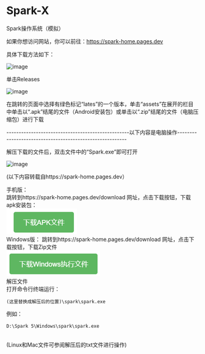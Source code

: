 # Spark-X
Spark操作系统（模拟）

如果你想访问网站，你可以前往：https://spark-home.pages.dev

具体下载方法如下：

![image](https://github.com/chaibingkun2023/Spark-X/blob/main/%E5%86%85%E9%83%A8%E6%96%87%E4%BB%B6/%E5%B1%8F%E5%B9%95%E6%88%AA%E5%9B%BE%202024-07-27%20113935.png)

单击Releases

![image](https://github.com/chaibingkun2023/Spark-X/blob/main/%E5%86%85%E9%83%A8%E6%96%87%E4%BB%B6/%E5%B1%8F%E5%B9%95%E6%88%AA%E5%9B%BE%202024-07-27%20114139.png)

在跳转的页面中选择有绿色标记“lates”的一个版本，单击“assets”在展开的栏目中单击以“.apk”结尾的文件（Android安装包）或单击以“.zip”结尾的文件（电脑压缩包）进行下载

--------------------------------------------------以下内容是电脑操作---------------------------------------------------------

解压下载的文件后，双击文件中的“Spark.exe”即可打开

![image](https://github.com/chaibingkun2023/Spark-X/blob/main/%E5%86%85%E9%83%A8%E6%96%87%E4%BB%B6/%E5%B1%8F%E5%B9%95%E6%88%AA%E5%9B%BE%202024-07-27%20115200.png)<br>

(以下内容转载自https://spark-home.pages.dev）<br>

手机版：<br>
跳转到https://spark-home.pages.dev/download  网址，点击下载按钮，下载apk安装包：<br>
![image](https://github.com/Chai-Bing-Kun/SP-HTML/blob/main/img/apk%E4%B8%8B%E8%BD%BD%E4%BB%8B%E7%BB%8D.png)<br>
Windows版：
跳转到https://spark-home.pages.dev/download  网址，点击下载按钮，下载Zip文件<br>
![image](https://github.com/Chai-Bing-Kun/SP-HTML/blob/main/img/Windows%E4%B8%8B%E8%BD%BD%E4%BB%8B%E7%BB%8D.png)<br>
解压文件<br>
打开命令行终端运行：

```
(这里替换成解压后的位置)\spark\spark.exe
```

例如：

```
D:\Spark 5\Windows\spark\spark.exe
```

<br>(Linux和Mac文件可参阅解压后的txt文件进行操作)
